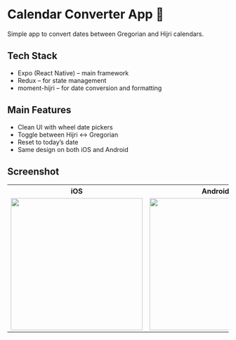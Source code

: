 # Calendar Converter App 📅

Simple app to convert dates between Gregorian and Hijri calendars.

## Tech Stack

- Expo (React Native) – main framework
- Redux – for state management
- moment-hijri – for date conversion and formatting

## Main Features

- Clean UI with wheel date pickers
- Toggle between Hijri ↔ Gregorian
- Reset to today’s date
- Same design on both iOS and Android

## Screenshot

<table align="center">
  <tr>
    <th>iOS</th>
    <th>Android</th>
  </tr>
  <tr>
    <td><img src="https://github.com/user-attachments/assets/57ecd6db-35e1-4be6-9574-f7a4afdca8da" width="300" /></td>
    <td><img src="https://github.com/user-attachments/assets/8c832e22-35dd-4fb4-a0ba-e537796bc8b6" width="300" /></td>
  </tr>
</table>
